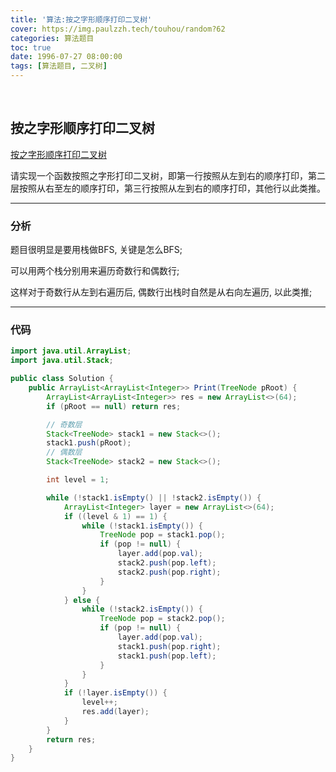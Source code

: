 ```yaml
---
title: '算法:按之字形顺序打印二叉树'
cover: https://img.paulzzh.tech/touhou/random?62
categories: 算法题目
toc: true
date: 1996-07-27 08:00:00
tags: [算法题目, 二叉树]
---
```


<br/>

<!--more-->

## 按之字形顺序打印二叉树

[按之字形顺序打印二叉树](https://www.nowcoder.com/practice/91b69814117f4e8097390d107d2efbe0?tpId=13&tqId=11212&tPage=3&rp=1&ru=%2Fta%2Fcoding-interviews&qru=%2Fta%2Fcoding-interviews%2Fquestion-ranking)

请实现一个函数按照之字形打印二叉树，即第一行按照从左到右的顺序打印，第二层按照从右至左的顺序打印，第三行按照从左到右的顺序打印，其他行以此类推。

****

### 分析

题目很明显是要用栈做BFS, 关键是怎么BFS;

可以用两个栈分别用来遍历奇数行和偶数行;

这样对于奇数行从左到右遍历后, 偶数行出栈时自然是从右向左遍历, 以此类推;

****

### 代码

```java
import java.util.ArrayList;
import java.util.Stack;

public class Solution {
    public ArrayList<ArrayList<Integer>> Print(TreeNode pRoot) {
        ArrayList<ArrayList<Integer>> res = new ArrayList<>(64);
        if (pRoot == null) return res;

        // 奇数层
        Stack<TreeNode> stack1 = new Stack<>();
        stack1.push(pRoot);
        // 偶数层
        Stack<TreeNode> stack2 = new Stack<>();

        int level = 1;

        while (!stack1.isEmpty() || !stack2.isEmpty()) {
            ArrayList<Integer> layer = new ArrayList<>(64);
            if ((level & 1) == 1) {
                while (!stack1.isEmpty()) {
                    TreeNode pop = stack1.pop();
                    if (pop != null) {
                        layer.add(pop.val);
                        stack2.push(pop.left);
                        stack2.push(pop.right);
                    }
                }
            } else {
                while (!stack2.isEmpty()) {
                    TreeNode pop = stack2.pop();
                    if (pop != null) {
                        layer.add(pop.val);
                        stack1.push(pop.right);
                        stack1.push(pop.left);
                    }
                }
            }
            if (!layer.isEmpty()) {
                level++;
                res.add(layer);
            }
        }
        return res;
    }
}
```

